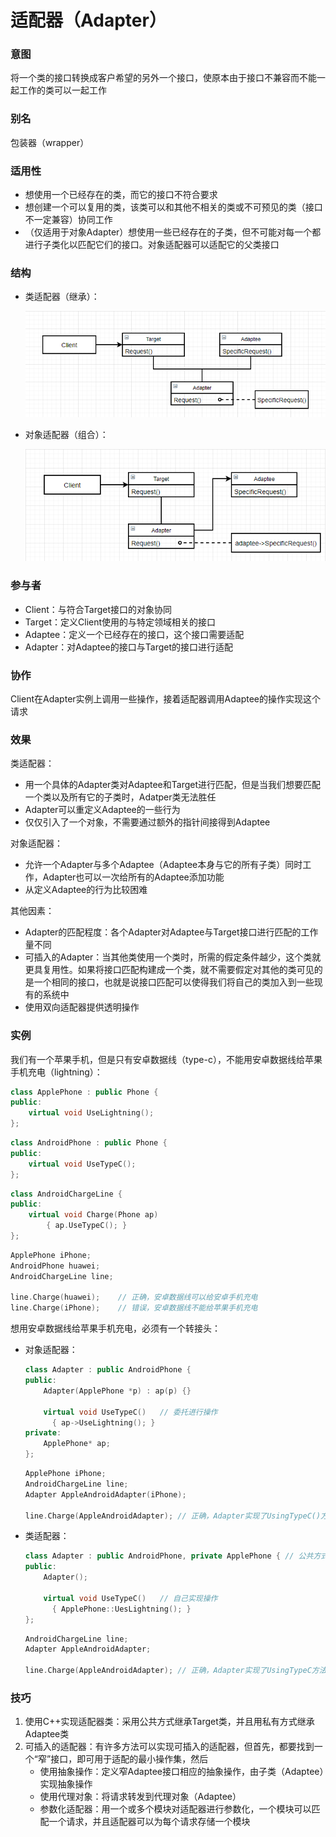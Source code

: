 # 适配器（Adapter）

### 意图

将一个类的接口转换成客户希望的另外一个接口，使原本由于接口不兼容而不能一起工作的类可以一起工作

### 别名

包装器（wrapper）

### 适用性

- 想使用一个已经存在的类，而它的接口不符合要求
- 想创建一个可以复用的类，该类可以和其他不相关的类或不可预见的类（接口不一定兼容）协同工作
- （仅适用于对象Adapter）想使用一些已经存在的子类，但不可能对每一个都进行子类化以匹配它们的接口。对象适配器可以适配它的父类接口

### 结构

- 类适配器（继承）：

   ![avatar](image/类适配器结构图.png)

- 对象适配器（组合）：

   ![avatar](image/对象适配器结构图.png)

### 参与者

- Client：与符合Target接口的对象协同
- Target：定义Client使用的与特定领域相关的接口
- Adaptee：定义一个已经存在的接口，这个接口需要适配
- Adapter：对Adaptee的接口与Target的接口进行适配

### 协作

Client在Adapter实例上调用一些操作，接着适配器调用Adaptee的操作实现这个请求

### 效果

类适配器：

- 用一个具体的Adapter类对Adaptee和Target进行匹配，但是当我们想要匹配一个类以及所有它的子类时，Adatper类无法胜任
- Adapter可以重定义Adaptee的一些行为
- 仅仅引入了一个对象，不需要通过额外的指针间接得到Adaptee

对象适配器：

- 允许一个Adapter与多个Adaptee（Adaptee本身与它的所有子类）同时工作，Adapter也可以一次给所有的Adaptee添加功能
- 从定义Adaptee的行为比较困难

其他因素：

- Adapter的匹配程度：各个Adapter对Adaptee与Target接口进行匹配的工作量不同
- 可插入的Adapter：当其他类使用一个类时，所需的假定条件越少，这个类就更具复用性。如果将接口匹配构建成一个类，就不需要假定对其他的类可见的是一个相同的接口，也就是说接口匹配可以使得我们将自己的类加入到一些现有的系统中
- 使用双向适配器提供透明操作

### 实例

我们有一个苹果手机，但是只有安卓数据线（type-c），不能用安卓数据线给苹果手机充电（lightning）：

```c++
class ApplePhone : public Phone {
public:
    virtual void UseLightning();
};
```

```c++
class AndroidPhone : public Phone {
public:
    virtual void UseTypeC();
};
```

```c++
class AndroidChargeLine {
public:
    virtual void Charge(Phone ap)
    	{ ap.UseTypeC(); }
};
```

```c++
ApplePhone iPhone;
AndroidPhone huawei;
AndroidChargeLine line;

line.Charge(huawei);	// 正确，安卓数据线可以给安卓手机充电
line.Charge(iPhone);	// 错误，安卓数据线不能给苹果手机充电
```

想用安卓数据线给苹果手机充电，必须有一个转接头：

- 对象适配器：

  ```c++
  class Adapter : public AndroidPhone {
  public:
      Adapter(ApplePhone *p) : ap(p) {}
      
      virtual void UseTypeC()	// 委托进行操作
      	{ ap->UseLightning(); }
  private:
      ApplePhone* ap;
  };
  ```

  ```c++
  ApplePhone iPhone;
  AndroidChargeLine line;
  Adapter AppleAndroidAdapter(iPhone);
  
  line.Charge(AppleAndroidAdapter);	// 正确，Adapter实现了UsingTypeC()方法
  ```

- 类适配器：

  ```c++
  class Adapter : public AndroidPhone, private ApplePhone {	// 公共方式继承接口，私有方式继承实现
  public:
      Adapter();
      
      virtual void UseTypeC()	// 自己实现操作
      	{ ApplePhone::UesLightning(); }
  };
  ```

  ```c++
  AndroidChargeLine line;
  Adapter AppleAndroidAdapter;
  
  line.Charge(AppleAndroidAdapter);	// 正确，Adapter实现了UsingTypeC方法
  ```

### 技巧

1. 使用C++实现适配器类：采用公共方式继承Target类，并且用私有方式继承Adaptee类
2. 可插入的适配器：有许多方法可以实现可插入的适配器，但首先，都要找到一个“窄”接口，即可用于适配的最小操作集，然后
   - 使用抽象操作：定义窄Adaptee接口相应的抽象操作，由子类（Adaptee）实现抽象操作
   - 使用代理对象：将请求转发到代理对象（Adaptee）
   - 参数化适配器：用一个或多个模块对适配器进行参数化，一个模块可以匹配一个请求，并且适配器可以为每个请求存储一个模块